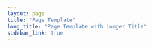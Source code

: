 ```yaml
---
layout: page
title: "Page Template"
long_title: "Page Template with Longer Title"
sidebar_link: true
---
```

